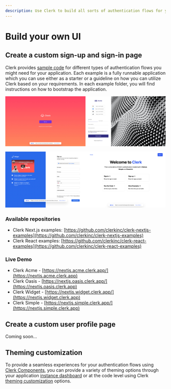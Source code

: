 ```yaml
---
description: Use Clerk to build all sorts of authentication flows for your application.
---
```


# Build your own UI

## Create a custom sign-up and sign-in page

Clerk provides [sample code](https://github.com/clerkinc/clerk-nextjs-examples) for different types of authentication flows you might need for your application. Each example is a fully runnable application which you can use either as a starter or a guideline on how you can utilize Clerk based on your requirements. In each example folder, you will find instructions on how to bootstrap the application.

!["Oasis" and "Acme" examples](../.gitbook/assets/imgonline-com-ua-twotoone-tTWFL7dFHhWMqPDh.jpg)

!["Widget" and "Simple" examples](../.gitbook/assets/imgonline-com-ua-twotoone-r7j7RPyMYnjWVvLE.jpg)

### Available repositories

* Clerk Next.js examples: [https://github.com/clerkinc/clerk-nextjs-examples](https://github.com/clerkinc/clerk-nextjs-examples)
* Clerk React examples: [https://github.com/clerkinc/clerk-react-examples](https://github.com/clerkinc/clerk-react-examples)

### Live Demo

* Clerk Acme - [https://nextjs.acme.clerk.app/](https://nextjs.acme.clerk.app)
* Clerk Oasis - [https://nextjs.oasis.clerk.app/](https://nextjs.oasis.clerk.app)
* Clerk Widget - [https://nextjs.widget.clerk.app/](https://nextjs.widget.clerk.app)
* Clerk Simple - [https://nextjs.simple.clerk.app/](https://nextjs.simple.clerk.app)

## Create a custom user profile page

Coming soon...

## Theming customization

To provide a seamless experiences for your authentication flows using [Clerk Components](broken-reference), you can provide a variety of theming options through your application [instance dashboard](setup-your-application.md#theme) or at the code level using Clerk [theming customization](../components/customization.md#overview) options.

